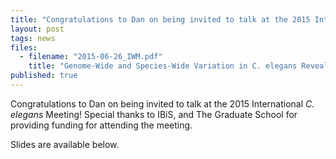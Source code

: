 ```yaml
---
title: "Congratulations to Dan on being invited to talk at the 2015 International <em>C. elegans</em> Meeting!"
layout: post
tags: news
files: 
  - filename: "2015-06-26_IWM.pdf"
    title: "Genome-Wide and Species-Wide Variation in C. elegans Reveals Association of Telomere Length With Population Differences in <em>pot-2</em>"
published: true
---
```





Congratulations to Dan on being invited to talk at the 2015 International <em>C. elegans</em> Meeting! Special thanks to IBiS, and The Graduate School for providing funding for attending the meeting.

Slides are available below.
